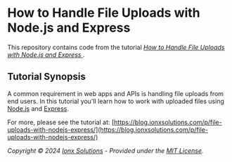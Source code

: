 # How to Handle File Uploads with Node.js and Express
This repository contains code from the tutorial [*How to Handle File Uploads with Node.js and Express*
](https://blog.ionxsolutions.com/p/file-uploads-with-nodejs-express/).

## Tutorial Synopsis
A common requirement in web apps and APIs is handling file uploads from end users. In this tutorial you'll learn how to work with uploaded files using [Node.js](https://nodejs.org) and [Express](https://expressjs.com).

For more, please see the tutorial at: [https://blog.ionxsolutions.com/p/file-uploads-with-nodejs-express/](https://blog.ionxsolutions.com/p/file-uploads-with-nodejs-express/)

_Copyright &copy; 2024 [Ionx Solutions](https://www.ionxsolutions.com) - Provided under the [MIT License](https://opensource.org/license/mit/)._
